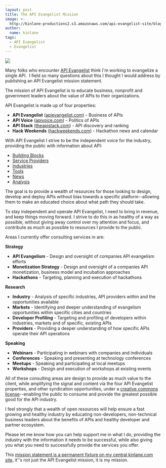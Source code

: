 ```yaml
---
layout: post
title: The API Evangelist Mission
image: >-
  http://kinlane-productions2.s3.amazonaws.com/api-evangelist-site/blog/api-evangelist-logo-400.png
author:
  name: kinlane
tags:
  - API Evangelist
  - Evangelist
---
```

[![](http://kinlane-productions2.s3.amazonaws.com/api-evangelist/api-evangelist-logo-400.png)](http://apievangelist.com "API Evangelist")

Many folks who encounter [API Evangelist](http://apievangelist.com "API Evangelist") think I'm working to evangelize a single API.  I field so many questions about this I thought I would address by publishing an API Evangelist mission statement. 

The mission of API Evangelist is to educate business, nonprofit and government leaders about the value of APIs to their organizations.

API Evangelist is made up of four properties:

*   **API Evangelist** ([apievangelist.com](http://apievangelist.com)) - Business of APIs
*   **API Voice** ([apivoice.com](http://apivoice.com)) - Politics of APIs
*   **API Stack** ([theapistack.com](http://theapistack.com)) - API discovery and ranking
*   **Hack Weekends** ([hackweekends.com](http://hackweekends.com)) - Hackathon news and calendar

With API Evangelist I strive to be the independent voice for the industry, providing the public with information about API:

*   [Building Blocks](/buildingblocks/ "API Building Blocks")
*   [Service Providers](/serviceproviders/ "API Service Providers")
*   [Industries](/industries/ "API Industries")
*   [Tools](/apitools/ "API Tools")
*   [News](/news/ "API News")
*   [Analysis](/blog/ "API Analysis")

The goal is to provide a wealth of resources for those looking to design, develop and deploy APIs without bias towards a specific platform--allowing them to make an educated choice about what path they should take.

To stay independent and operate API Evangelist, I need to bring in revenue, and keep things moving forward. I strive to do this in as healthy of a way as possible, without giving away control over my attention and focus, and contribute as much as possible to resources I provide to the public.

Areas I currently offer consulting services in are:

**Strategy**

*   **API Evangelism** - Design and oversight of companies API evangelism efforts
*   **Monetization Strategy** - Design and oversight of a companies API monetization, business model and incubation approaches
*   **Hackathons** - Targeting, planning and execution of hackathons

**Research**

*   **Industry** - Analysis of specific industries, API providers within and the opportunities available
*   **Markets** - Identifying and deeper understanding of evangelism opportunities within specific cities and countries
*   **Developer Profiling** - Targeting and profiling of developers within industries, markets and of specific, existing APIs
*   **Providers** - Providing a deeper understanding of how specific APIs operate their API operations

**Speaking**

*   **Webinars** - Participating in webinars with companies and individuals
*   **Conferences** - Speaking and presenting at technology conferences
*   **Meetups** - Speaking and participating at local meetups
*   **Workshops** - Design and execution of workshops at existing events

All of these consulting areas are design to provide as much value to the client, while amplifying the signal and content via the four API Evangelist properties, and other syndication opportunities, under a [creative commons license](http://creativecommons.org/licenses/by-sa/3.0/ "Creative Commons License")\--enabling the public to consume and provide the greatest possible good for the API industry.

I feel strongly that a wealth of open resources will help ensure a fast growing and healthy industry by educating non-developers, non-technical business leaders about the benefits of APIs and healthy developer and partner ecosystem.

Please let me know how you can help support me in what I do, providing the industry with the information it needs to be successful, while also giving you what you need to successfully provide the services you offer.

This [mission statement is a permanent fixture on my central kinlane.com site](http://kinlane.com/mission.php), it''s not just the API Evangelist mission, it is my mission.